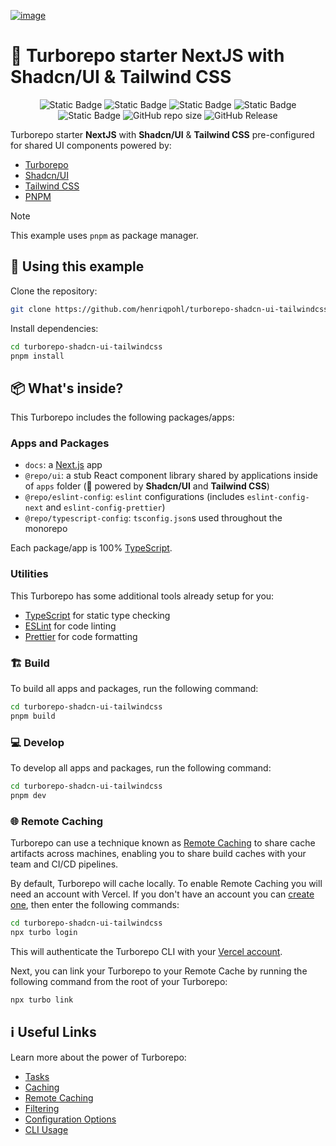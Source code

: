 [![image](https://res.cloudinary.com/dvgb6dadg/image/upload/v1719326274/turborepo-tailwindcss-shadcn-ui/cover-turborepo-project_vfha54.png)](https://github.com/henriqpohl/turborepo-shadcn-ui-tailwindcss.git)

# 🚀 Turborepo starter NextJS with Shadcn/UI & Tailwind CSS

<div align="center">

![Static Badge](https://img.shields.io/badge/Turborepo-2.0.14-orangered?logo=turborepo&link=https%3A%2F%2Fgithub.com%2Fvercel%2Fturbo%2Freleases%2Ftag%2Fv2.0.14)
![Static Badge](https://img.shields.io/badge/1.0-181818?logo=shadcn%2Fui&label=shadcn%2Fui)
![Static Badge](https://img.shields.io/badge/4.0-blue?&logo=tailwindcss&label=Tailwind%20CSS&color=blue)
![Static Badge](https://img.shields.io/badge/14.2.4-181818?logo=data%3Aimage%2Fsvg%2Bxml%3Bbase64%2CPHN2ZyBmaWxsPSJ3aGl0ZSIgcm9sZT0iaW1nIiB2aWV3Qm94PSIwIDAgMjQgMjQiIHhtbG5zPSJodHRwOi8vd3d3LnczLm9yZy8yMDAwL3N2ZyI%2BPHRpdGxlPk5leHQuanM8L3RpdGxlPjxwYXRoIGQ9Ik0xOC42NjUgMjEuOTc4QzE2Ljc1OCAyMy4yNTUgMTQuNDY1IDI0IDEyIDI0IDUuMzc3IDI0IDAgMTguNjIzIDAgMTJTNS4zNzcgMCAxMiAwczEyIDUuMzc3IDEyIDEyYzAgMy41ODMtMS41NzQgNi44MDEtNC4wNjcgOS4wMDFMOS4yMTkgNy4ySDcuMnY5LjU5NmgxLjYxNVY5LjI1MWw5Ljg1IDEyLjcyN1ptLTMuMzMyLTguNTMzIDEuNiAyLjA2MVY3LjJoLTEuNnY2LjI0NVoiLz48L3N2Zz4%3D&label=NextJS)
![Static Badge](https://img.shields.io/badge/pnpm-9.11.0-orange?link=https%3A%2F%2Fgithub.com%2Fpnpm%2Fpnpm%2&logo=PNPM&2Freleases%2Ftag%2Fv9.11.0)
![GitHub repo size](https://img.shields.io/github/repo-size/henriqpohl/turborepo-shadcn-ui-tailwindcss?color=green)
![GitHub Release](https://img.shields.io/github/v/release/henriqpohl/turborepo-shadcn-ui-tailwindcss?color=gold)

</div>

Turborepo starter **NextJS** with **Shadcn/UI** & **Tailwind CSS** pre-configured for shared UI components powered by:

- [Turborepo](https://turborepo.org/)
- [Shadcn/UI](https://ui.shadcn.com/)
- [Tailwind CSS](https://tailwindcss.com/)
- [PNPM](https://pnpm.io/)

> [!NOTE]
> This example uses `pnpm` as package manager.

## 📝 Using this example

Clone the repository:

```sh
git clone https://github.com/henriqpohl/turborepo-shadcn-ui-tailwindcss.git
```

Install dependencies:

```sh
cd turborepo-shadcn-ui-tailwindcss
pnpm install
```

## 📦 What's inside?

This Turborepo includes the following packages/apps:

### Apps and Packages 

- `docs`: a [Next.js](https://nextjs.org/) app
- `@repo/ui`: a stub React component library shared by  applications inside of `apps` folder (🚀 powered by **Shadcn/UI** and **Tailwind CSS**)
- `@repo/eslint-config`: `eslint` configurations (includes `eslint-config-next` and `eslint-config-prettier`)
- `@repo/typescript-config`: `tsconfig.json`s used throughout the monorepo

Each package/app is 100% [TypeScript](https://www.typescriptlang.org/).

### Utilities

This Turborepo has some additional tools already setup for you:

- [TypeScript](https://www.typescriptlang.org/) for static type checking
- [ESLint](https://eslint.org/) for code linting
- [Prettier](https://prettier.io) for code formatting

### 🏗️ Build

To build all apps and packages, run the following command:

```sh
cd turborepo-shadcn-ui-tailwindcss
pnpm build
```

### 💻 Develop

To develop all apps and packages, run the following command:

```sh
cd turborepo-shadcn-ui-tailwindcss
pnpm dev
```

### 🌐 Remote Caching

Turborepo can use a technique known as [Remote Caching](https://turbo.build/repo/docs/core-concepts/remote-caching) to share cache artifacts across machines, enabling you to share build caches with your team and CI/CD pipelines.

By default, Turborepo will cache locally. To enable Remote Caching you will need an account with Vercel. If you don't have an account you can [create one](https://vercel.com/signup), then enter the following commands:

```sh
cd turborepo-shadcn-ui-tailwindcss
npx turbo login
```

This will authenticate the Turborepo CLI with your [Vercel account](https://vercel.com/docs/concepts/personal-accounts/overview).

Next, you can link your Turborepo to your Remote Cache by running the following command from the root of your Turborepo:

```sh
npx turbo link
```

## ℹ️ Useful Links

Learn more about the power of Turborepo:

- [Tasks](https://turbo.build/repo/docs/core-concepts/monorepos/running-tasks)
- [Caching](https://turbo.build/repo/docs/core-concepts/caching)
- [Remote Caching](https://turbo.build/repo/docs/core-concepts/remote-caching)
- [Filtering](https://turbo.build/repo/docs/core-concepts/monorepos/filtering)
- [Configuration Options](https://turbo.build/repo/docs/reference/configuration)
- [CLI Usage](https://turbo.build/repo/docs/reference/command-line-reference)
